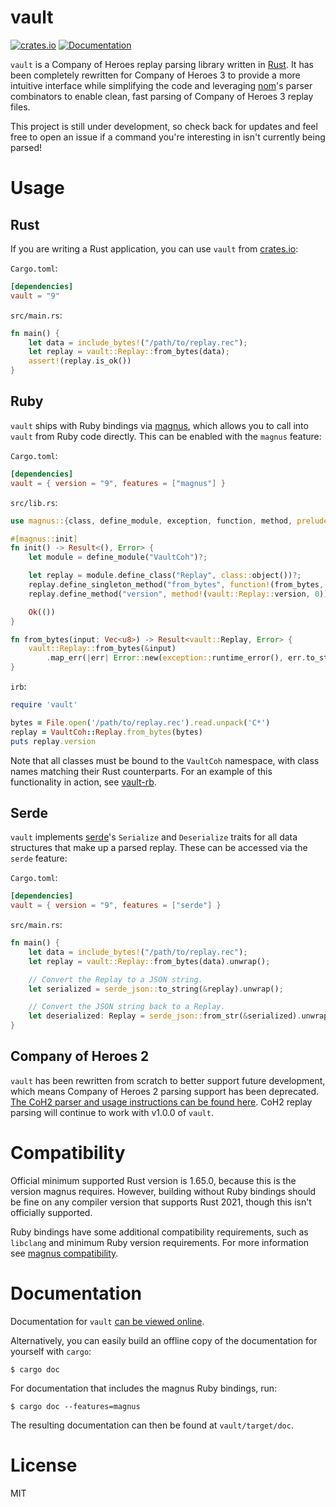 # vault

[![crates.io](https://img.shields.io/crates/v/vault.svg)](https://crates.io/crates/vault) [![Documentation](https://img.shields.io/badge/View-Documentation-blue.svg)](https://docs.rs/vault/10.0.0/vault/)

`vault` is a Company of Heroes replay parsing library written in [Rust](https://www.rust-lang.org/). It has been completely rewritten for Company of Heroes 3 to provide a more intuitive interface while simplifying the code and leveraging [nom](https://github.com/rust-bakery/nom)'s parser combinators to enable clean, fast parsing of Company of Heroes 3 replay files.

This project is still under development, so check back for updates and feel free to open an issue if a command you're interesting in isn't currently being parsed!

# Usage

## Rust

If you are writing a Rust application, you can use `vault` from [crates.io](https://crates.io/crates/vault):

`Cargo.toml`:

```toml
[dependencies]
vault = "9"
```

`src/main.rs`:

```rust
fn main() {
    let data = include_bytes!("/path/to/replay.rec");
    let replay = vault::Replay::from_bytes(data);
    assert!(replay.is_ok())
}
```

## Ruby

`vault` ships with Ruby bindings via [magnus](https://github.com/matsadler/magnus), which allows you to call into `vault` from Ruby code directly. This can be enabled with the `magnus` feature:

`Cargo.toml`:

```toml
[dependencies]
vault = { version = "9", features = ["magnus"] }
```

`src/lib.rs`:

```rust
use magnus::{class, define_module, exception, function, method, prelude::*, Error};

#[magnus::init]
fn init() -> Result<(), Error> {
    let module = define_module("VaultCoh")?;

    let replay = module.define_class("Replay", class::object())?;
    replay.define_singleton_method("from_bytes", function!(from_bytes, 1))?;
    replay.define_method("version", method!(vault::Replay::version, 0))?;

    Ok(())
}

fn from_bytes(input: Vec<u8>) -> Result<vault::Replay, Error> {
    vault::Replay::from_bytes(&input)
        .map_err(|err| Error::new(exception::runtime_error(), err.to_string()))
}
```

`irb`:

```ruby
require 'vault'

bytes = File.open('/path/to/replay.rec').read.unpack('C*')
replay = VaultCoh::Replay.from_bytes(bytes)
puts replay.version
```

Note that all classes must be bound to the `VaultCoh` namespace, with class names matching their Rust counterparts. For an example of this functionality in action, see [vault-rb](https://github.com/ryantaylor/vault-rb).

## Serde

`vault` implements [serde](https://serde.rs/)'s `Serialize` and `Deserialize` traits for all data structures that make up a parsed replay. These can be accessed via the `serde` feature:

`Cargo.toml`:

```toml
[dependencies]
vault = { version = "9", features = ["serde"] }
```

`src/main.rs`:

```rust
fn main() {
    let data = include_bytes!("/path/to/replay.rec");
    let replay = vault::Replay::from_bytes(data).unwrap();

    // Convert the Replay to a JSON string.
    let serialized = serde_json::to_string(&replay).unwrap();

    // Convert the JSON string back to a Replay.
    let deserialized: Replay = serde_json::from_str(&serialized).unwrap();
}
```

## Company of Heroes 2

`vault` has been rewritten from scratch to better support future development, which means Company of Heroes 2 parsing support has been deprecated. [The CoH2 parser and usage instructions can be found here](https://github.com/ryantaylor/vault/tree/v1.0.0). CoH2 replay parsing will continue to work with v1.0.0 of `vault`.

# Compatibility

Official minimum supported Rust version is 1.65.0, because this is the version magnus requires. However, building without Ruby bindings should be fine on any compiler version that supports Rust 2021, though this isn't officially supported.

Ruby bindings have some additional compatibility requirements, such as `libclang` and minimum Ruby version requirements. For more information see [magnus compatibility](https://github.com/matsadler/magnus#compatibility).

# Documentation

Documentation for `vault` [can be viewed online](https://docs.rs/vault/10.0.0/vault/).

Alternatively, you can easily build an offline copy of the documentation for yourself with `cargo`:

```
$ cargo doc
```

For documentation that includes the magnus Ruby bindings, run:

```
$ cargo doc --features=magnus
```

The resulting documentation can then be found at `vault/target/doc`.

# License

MIT
